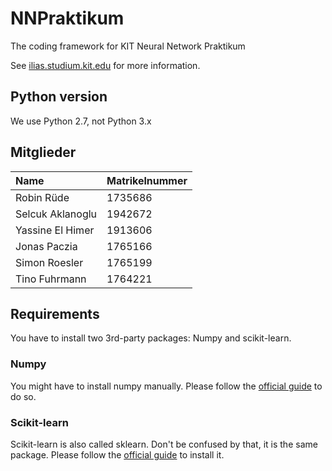 # NNPraktikum
The coding framework for KIT Neural Network Praktikum

See [ilias.studium.kit.edu](https://ilias.studium.kit.edu/goto_produktiv_crs_413999.html)
for more information.

## Python version
We use Python 2.7, not Python 3.x

## Mitglieder

| Name | Matrikelnummer     |
| :------------- | :------------- |
| Robin Rüde       | 1735686       |
| Selcuk Aklanoglu | 1942672       |
| Yassine El Himer | 1913606       |
| Jonas Paczia | 1765166 |
| Simon Roesler | 1765199 |
| Tino Fuhrmann | 1764221 |


## Requirements

You have to install two 3rd-party packages: Numpy and scikit-learn.

### Numpy

You might have to install numpy manually. Please follow the
[official guide](http://docs.scipy.org/doc/numpy/user/install.html) to do so.

### Scikit-learn

Scikit-learn is also called sklearn. Don't be confused by that, it is the same
package. Please follow the
[official guide](http://scikit-learn.org/stable/install.html) to
install it.
